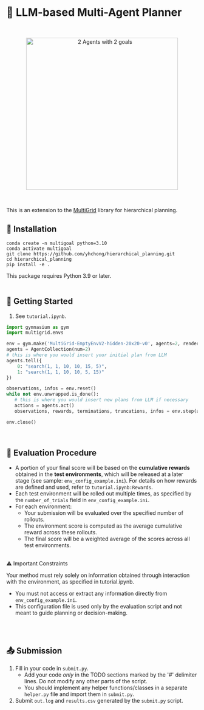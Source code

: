 # 🧭 LLM-based Multi-Agent Planner

<br/>
<p align="center">
  <img src="https://i.imgur.com/LDeSLDi.gif" width=400 alt="2 Agents with 2 goals">
</p>
<br/>

This is an extension to the [MultiGrid](https://ini.github.io/docs/multigrid) library for hierarchical planning.
<br>

## 💾 Installation

    conda create -n multigoal python=3.10
    conda activate multigoal
    git clone https://github.com/yhchong/hierarchical_planning.git
    cd hierarchical_planning
    pip install -e .

This package requires Python 3.9 or later.
<br>
<br>

## 🚀 Getting Started
1) See `tutorial.ipynb`.

```python
import gymnasium as gym
import multigrid.envs

env = gym.make('MultiGrid-EmptyEnvV2-hidden-20x20-v0', agents=2, render_mode='human')
agents = AgentCollection(num=2)
# this is where you would insert your initial plan from LLM
agents.tell({
    0: "search(1, 1, 10, 10, 15, 5)",
    1: "search(1, 1, 10, 10, 5, 15)"
})

observations, infos = env.reset()
while not env.unwrapped.is_done():
   # this is where you would insert new plans from LLM if necessary 
   actions = agents.act()
   observations, rewards, terminations, truncations, infos = env.step(actions)

env.close()
```
<br>

## 🧪 Evaluation Procedure
* A portion of your final score will be based on the **cumulative rewards** obtained in the **test environments**, which will be released at a later stage (see sample: `env_config_example.ini`).
For details on how rewards are defined and used, refer to `tutorial.ipynb:Rewards`.
* Each test environment will be rolled out multiple times, as specified by the `number_of_trials` field in `env_config_example.ini`.
* For each environment:
  * Your submission will be evaluated over the specified number of rollouts.
  * The environment score is computed as the average cumulative reward across these rollouts.
  * The final score will be a weighted average of the scores across all test environments.

<br>
⚠️ Important Constraints

Your method must rely solely on information obtained through interaction with the environment, as specified in tutorial.ipynb.

 * You must not access or extract any information directly from `env_config_example.ini`.
 * This configuration file is used only by the evaluation script and not meant to guide planning or decision-making.
<br>
<br>

## 📤 Submission

1) Fill in your code in `submit.py`.
   * Add your code *only* in the TODO sections marked by the '#' delimiter lines. Do not modify any other parts of the script.
   * You should implement any helper functions/classes in a separate `helper.py` file and import them in `submit.py`.
2) Submit `out.log` and `results.csv` generated by the `submit.py` script.
